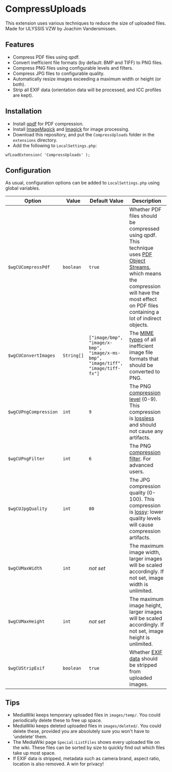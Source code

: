 # CompressUploads
This extension uses various techniques to reduce the size of uploaded files. Made for ULYSSIS VZW by Joachim Vandersmissen.

## Features
* Compress PDF files using qpdf.
* Convert inefficient file formats (by default: BMP and TIFF) to PNG files.
* Compress PNG files using configurable levels and filters.
* Compress JPG files to configurable quality.
* Automatically resize images exceeding a maximum width or height (or both).
* Strip all EXIF data (orientation data will be processed, and ICC profiles are kept).

## Installation
* Install [qpdf](http://qpdf.sourceforge.net/) for PDF compression.
* Install [ImageMagick](https://imagemagick.org/) and [Imagick](https://pecl.php.net/package/imagick) for image processing.
* Download this repository, and put the `CompressUploads` folder in the `extensions` directory.
* Add the following to `LocalSettings.php`:
```
wfLoadExtension( 'CompressUploads' );
```

## Configuration
As usual, configuration options can be added to `LocalSettings.php` using global variables.

| Option | Value | Default Value | Description |
| --- | --- | --- | --- |
| `$wgCUCompressPdf` | `boolean` | `true` | Whether PDF files should be compressed using qpdf. This technique uses [PDF Object Streams](https://en.wikipedia.org/wiki/PDF#File_structure), which means the compression will have the most effect on PDF files containing a lot of indirect objects. |
| `$wgCUConvertImages` | `String[]` | `["image/bmp", "image/x-bmp", "image/x-ms-bmp", "image/tiff", "image/tiff-fx"]` | The [MIME types](https://developer.mozilla.org/en-US/docs/Web/HTTP/Basics_of_HTTP/MIME_types/Complete_list_of_MIME_types) of all inefficient image file formats that should be converted to PNG. |
| `$wgCUPngCompression` | `int` | `9` | The PNG [compression level](https://www.imagemagick.org/script/command-line-options.php#define) (0-9). This compression is [lossless](https://en.wikipedia.org/wiki/Lossless_compression) and should not cause any artifacts. |
| `$wgCUPngFilter` | `int` | `6` | The PNG  [compression filter](https://www.imagemagick.org/script/command-line-options.php#define). For advanced users. |
| `$wgCUJpgQuality` | `int` | `80` | The JPG compression quality (0-100). This compression is [lossy](https://en.wikipedia.org/wiki/Lossy_compression): lower quality levels will cause compression artifacts. |
| `$wgCUMaxWidth` | `int` | _not set_ | The maximum image width, larger images will be scaled accordingly. If not set, image width is unlimited. |
| `$wgCUMaxHeight` | `int` | _not set_ | The maximum image height, larger images will be scaled accordingly. If not set, image height is unlimited. |
| `$wgCUStripExif` | `boolean` | `true` | Whether [EXIF data](https://en.wikipedia.org/wiki/Exif) should be stripped from uploaded images. |

## Tips
* MediaWiki keeps temporary uploaded files in `images/temp/`. You could periodically delete these to free up space.
* MediaWiki keeps deleted uploaded files in `images/deleted/`. You could delete these, provided you are absolutely sure you won't have to 'undelete' them.
* The MediaWiki page `Special:ListFiles` shows every uploaded file on the wiki. These files can be sorted by size to quickly find out which files take up most space.
* If EXIF data is stripped, metadata such as camera brand, aspect ratio, location is also removed. A win for privacy!

